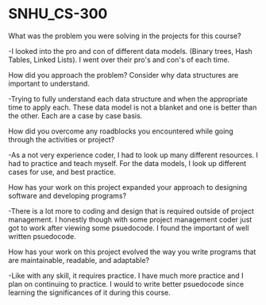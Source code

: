# SNHU_CS-300

What was the problem you were solving in the projects for this course?

-I looked into the pro and con of different data models. (Binary trees, Hash Tables, Linked Lists). I went over their pro's and con's of each time.

How did you approach the problem? Consider why data structures are important to understand.

-Trying to fully understand each data structure and when the appropriate time to apply each. These data model is not a blanket and one is better than the other. Each are a case by case basis.

How did you overcome any roadblocks you encountered while going through the activities or project?

-As a not very experience coder, I had to look up many different resources. I had to practice and teach myself. For the data models, I look up different cases for use, and best practice. 

How has your work on this project expanded your approach to designing software and developing programs?

-There is a lot more to coding and design that is required outside of project management. I honestly though with some project management coder just got to work after viewing some psuedocode. I found the important of well written psuedocode.

How has your work on this project evolved the way you write programs that are maintainable, readable, and adaptable?

-Like with any skill, it requires practice. I have much more practice and I plan on continuing to practice. I would to write better psuedocode since learning the significances of it during this course.
